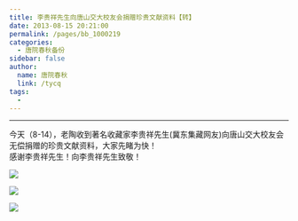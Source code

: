 ```yaml
---
title: 李贵祥先生向唐山交大校友会捐赠珍贵文献资料【转】
date: 2013-08-15 20:21:00
permalink: /pages/bb_1000219
categories: 
  - 唐院春秋备份
sidebar: false
author: 
  name: 唐院春秋
  link: /tycq
tags: 
  - 
---
```


* * *

  
今天（8-14），老陶收到著名收藏家李贵祥先生(冀东集藏网友)向唐山交大校友会无偿捐赠的珍贵文献资料，大家先睹为快！  
感谢李贵祥先生！向李贵祥先生致敬！  

![](http://club.huanbohainews.com.cn/data/attachment/forum/201308/14/153031i55v8vx1pn8o8njz.jpg.thumb.jpg)

  

![](http://club.huanbohainews.com.cn/data/attachment/forum/201308/14/152841daxz30jysksi53y3.jpg.thumb.jpg)

  

![](http://club.huanbohainews.com.cn/data/attachment/forum/201308/14/152849dyfvboykgdoogeoi.jpg.thumb.jpg)